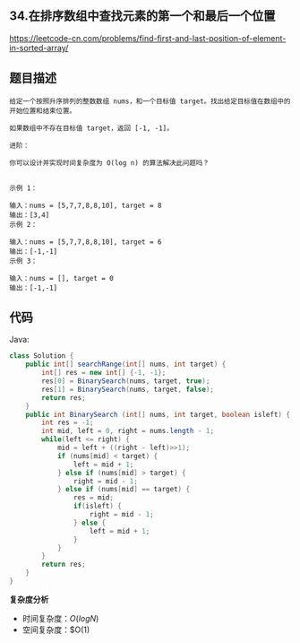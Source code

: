 ## 34.在排序数组中查找元素的第一个和最后一个位置

https://leetcode-cn.com/problems/find-first-and-last-position-of-element-in-sorted-array/

## 题目描述

```
给定一个按照升序排列的整数数组 nums，和一个目标值 target。找出给定目标值在数组中的开始位置和结束位置。

如果数组中不存在目标值 target，返回 [-1, -1]。

进阶：

你可以设计并实现时间复杂度为 O(log n) 的算法解决此问题吗？
 

示例 1：

输入：nums = [5,7,7,8,8,10], target = 8
输出：[3,4]
示例 2：

输入：nums = [5,7,7,8,8,10], target = 6
输出：[-1,-1]
示例 3：

输入：nums = [], target = 0
输出：[-1,-1]

```


## 代码

Java:
```Java
class Solution {
    public int[] searchRange(int[] nums, int target) {
        int[] res = new int[] {-1, -1};
        res[0] = BinarySearch(nums, target, true);
        res[1] = BinarySearch(nums, target, false);
        return res;
    }
    public int BinarySearch (int[] nums, int target, boolean isleft) {
        int res = -1;
        int mid, left = 0, right = nums.length - 1;
        while(left <= right) {
            mid = left + ((right - left)>>1);
            if (nums[mid] < target) {
                left = mid + 1;
            } else if (nums[mid] > target) {
                right = mid - 1;
            } else if (nums[mid] == target) {
                res = mid;
                if(isleft) {
                    right = mid - 1;
                } else {
                    left = mid + 1;
                }
            }
        }
        return res;
    }
}
```

**复杂度分析**

- 时间复杂度：$O(logN)$
- 空间复杂度：$O(1)
